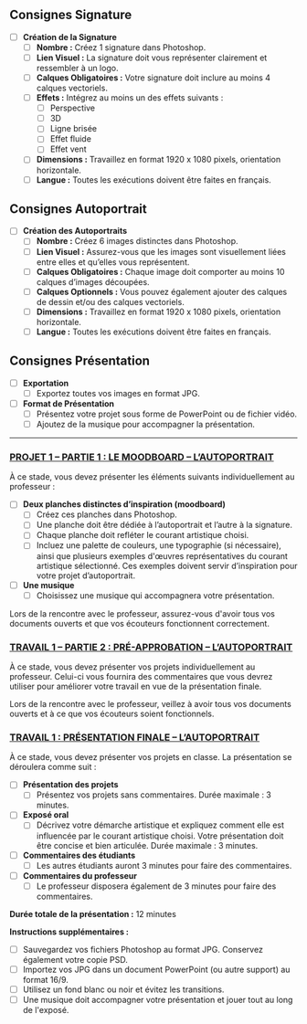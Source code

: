 ## Consignes Signature

- [ ] **Création de la Signature**
    - [ ] **Nombre :** Créez 1 signature dans Photoshop.
    - [ ] **Lien Visuel :** La signature doit vous représenter clairement et ressembler à un logo.
    - [ ] **Calques Obligatoires :** Votre signature doit inclure au moins 4 calques vectoriels.
    - [ ] **Effets :** Intégrez au moins un des effets suivants :
        - [ ] Perspective
        - [ ] 3D
        - [ ] Ligne brisée
        - [ ] Effet fluide
        - [ ] Effet vent
    - [ ] **Dimensions :** Travaillez en format 1920 x 1080 pixels, orientation horizontale.
    - [ ] **Langue :** Toutes les exécutions doivent être faites en français.

## Consignes Autoportrait

- [ ] **Création des Autoportraits**
    - [ ] **Nombre :** Créez 6 images distinctes dans Photoshop.
    - [ ] **Lien Visuel :** Assurez-vous que les images sont visuellement liées entre elles et qu’elles vous représentent.
    - [ ] **Calques Obligatoires :** Chaque image doit comporter au moins 10 calques d’images découpées.
    - [ ] **Calques Optionnels :** Vous pouvez également ajouter des calques de dessin et/ou des calques vectoriels.
    - [ ] **Dimensions :** Travaillez en format 1920 x 1080 pixels, orientation horizontale.
    - [ ] **Langue :** Toutes les exécutions doivent être faites en français.

## Consignes Présentation

- [ ] **Exportation**
    - [ ] Exportez toutes vos images en format JPG.
- [ ] **Format de Présentation**
    - [ ] Présentez votre projet sous forme de PowerPoint ou de fichier vidéo.
    - [ ] Ajoutez de la musique pour accompagner la présentation.

---

### [PROJET 1 – PARTIE 1 : LE MOODBOARD – L’AUTOPORTRAIT](#projet-1-partie-1--le-moodboard--lautoportrait)

À ce stade, vous devez présenter les éléments suivants individuellement au professeur :

- [ ] **Deux planches distinctes d’inspiration (moodboard)**
  - [ ] Créez ces planches dans Photoshop.
  - [ ] Une planche doit être dédiée à l’autoportrait et l’autre à la signature.
  - [ ] Chaque planche doit refléter le courant artistique choisi.
  - [ ] Incluez une palette de couleurs, une typographie (si nécessaire), ainsi que plusieurs exemples d'œuvres représentatives du courant artistique sélectionné. Ces exemples doivent servir d’inspiration pour votre projet d’autoportrait.
- [ ] **Une musique**
  - [ ] Choisissez une musique qui accompagnera votre présentation.

Lors de la rencontre avec le professeur, assurez-vous d'avoir tous vos documents ouverts et que vos écouteurs fonctionnent correctement.

### [TRAVAIL 1 – PARTIE 2 : PRÉ-APPROBATION – L’AUTOPORTRAIT](#travail-1-partie-2--pre-approbation--lautoportrait)

À ce stade, vous devez présenter vos projets individuellement au professeur. Celui-ci vous fournira des commentaires que vous devrez utiliser pour améliorer votre travail en vue de la présentation finale.

Lors de la rencontre avec le professeur, veillez à avoir tous vos documents ouverts et à ce que vos écouteurs soient fonctionnels.

### [TRAVAIL 1 : PRÉSENTATION FINALE – L’AUTOPORTRAIT](#travail-1--presentation-finale--lautoportrait)

À ce stade, vous devez présenter vos projets en classe. La présentation se déroulera comme suit :

- [ ] **Présentation des projets**
  - [ ] Présentez vos projets sans commentaires. Durée maximale : 3 minutes.
- [ ] **Exposé oral**
  - [ ] Décrivez votre démarche artistique et expliquez comment elle est influencée par le courant artistique choisi. Votre présentation doit être concise et bien articulée. Durée maximale : 3 minutes.
- [ ] **Commentaires des étudiants**
  - [ ] Les autres étudiants auront 3 minutes pour faire des commentaires.
- [ ] **Commentaires du professeur**
  - [ ] Le professeur disposera également de 3 minutes pour faire des commentaires.

**Durée totale de la présentation :** 12 minutes

**Instructions supplémentaires :**

- [ ] Sauvegardez vos fichiers Photoshop au format JPG. Conservez également votre copie PSD.
- [ ] Importez vos JPG dans un document PowerPoint (ou autre support) au format 16/9.
- [ ] Utilisez un fond blanc ou noir et évitez les transitions.
- [ ] Une musique doit accompagner votre présentation et jouer tout au long de l'exposé.
